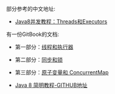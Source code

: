 部分参考的中文地址:





- [Java8并发教程：Threads和Executors](http://www.importnew.com/19727.html)
​

有一份GitBook的文档:


- 第一部分：[线程和执行器](https://wizardforcel.gitbooks.io/modern-java/content/ch4.html)

- 第二部分：[同步和锁](https://wizardforcel.gitbooks.io/modern-java/content/ch5.html)

- 第三部分：[原子变量和 ConcurrentMap](https://wizardforcel.gitbooks.io/modern-java/content/ch6.html)


- [Java 8 简明教程-GITHUB地址](https://github.com/wizardforcel/modern-java-zh)





